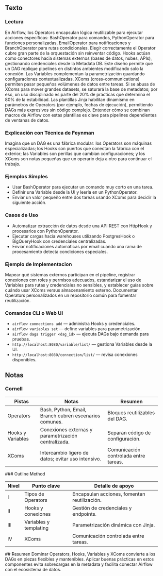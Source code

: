 ## Texto
### Lectura
En Airflow, los Operators encapsulan lógica reutilizable para ejecutar acciones específicas: BashOperator para comandos, PythonOperator para funciones personalizadas, EmailOperator para notificaciones y BranchOperator para rutas condicionales. Elegir correctamente el Operator cubre gran parte de la orquestación sin reinventar código.
Hooks actúan como conectores hacia sistemas externos (bases de datos, nubes, APIs), gestionando credenciales desde la Metadata DB. Este diseño permite que un DAG replique pipelines en distintos ambientes modificando solo la conexión. Las Variables complementan la parametrización guardando configuraciones contextualizadas.
XComs (cross-communications) permiten pasar pequeños volúmenes de datos entre tareas. Si se abusa de XComs para mover grandes datasets, se saturará la base de metadatos; por eso, un uso disciplinado es parte del 20% de prácticas que determina el 80% de la estabilidad.
Las plantillas Jinja habilitan dinamismo en parámetros de Operators (por ejemplo, fechas de ejecución), permitiendo DAGs más expresivos sin código complejo. Entender cómo se combinan macros de Airflow con estas plantillas es clave para pipelines dependientes de ventanas de datos.
### Explicación con Técnica de Feynman
Imagina que un DAG es una fábrica modular: los Operators son máquinas especializadas; los Hooks son puertos que conectan la fábrica con el exterior; las Variables son perillas que cambian configuraciones; y los XComs son notas pequeñas que un operario deja a otro para continuar el trabajo.
### Ejemplos Simples
- Usar BashOperator para ejecutar un comando muy corto en una tarea.
- Definir una Variable desde la UI y leerla en un PythonOperator.
- Enviar un valor pequeño entre dos tareas usando XComs para decidir la siguiente acción.
### Casos de Uso
- Automatizar extracción de datos desde una API REST con HttpHook y procesarlos con PythonOperator.
- Ejecutar cargas hacia warehouses utilizando PostgresHook o BigQueryHook con credenciales centralizadas.
- Enviar notificaciones automáticas por email cuando una rama de procesamiento detecta condiciones especiales.
### Ejemplo de Implementacion
Mapear qué sistemas externos participan en el pipeline, registrar conexiones con roles y permisos adecuados, estandarizar el uso de Variables para rutas y credenciales no sensibles, y establecer guías sobre cuándo usar XComs versus almacenamiento externo. Documentar Operators personalizados en un repositorio común para fomentar reutilización.
### Comandos CLI o Web UI
- `airflow connections add` — administra Hooks y credenciales.
- `airflow variables set` — define variables para parametrización.
- `airflow dags trigger <dag_id>` — ejecuta DAGs bajo demanda para pruebas.
- `http://localhost:8080/variable/list/` — gestiona Variables desde la UI.
- `http://localhost:8080/connection/list/` — revisa conexiones disponibles.
## Notas
### Cornell
<table>
  <thead>
    <tr><th>Pistas</th><th>Notas</th><th>Resumen</th></tr>
  </thead>
  <tbody>
    <tr><td>Operators</td><td>Bash, Python, Email, Branch cubren escenarios comunes.</td><td>Bloques reutilizables del DAG.</td></tr>
    <tr><td>Hooks y Variables</td><td>Conexiones externas y parametrización centralizada.</td><td>Separan código de configuración.</td></tr>
    <tr><td>XComs</td><td>Intercambio ligero de datos; evitar uso intensivo.</td><td>Comunicación controlada entre tareas.</td></tr>
  </tbody>
</table>
### Outline Method
<table>
  <thead>
    <tr><th>Nivel</th><th>Punto clave</th><th>Detalle de apoyo</th></tr>
  </thead>
  <tbody>
    <tr><td>I</td><td>Tipos de Operators</td><td>Encapsulan acciones, fomentan reutilización.</td></tr>
    <tr><td>II</td><td>Hooks y conexiones</td><td>Gestión de credenciales y endpoints.</td></tr>
    <tr><td>III</td><td>Variables y templating</td><td>Parametrización dinámica con Jinja.</td></tr>
    <tr><td>IV</td><td>XComs</td><td>Comunicación controlada entre tareas.</td></tr>
  </tbody>
</table>
## Resumen
Dominar Operators, Hooks, Variables y XComs convierte a los DAGs en piezas flexibles y mantenibles. Aplicar buenas prácticas en estos componentes evita sobrecargas en la metadata y facilita conectar Airflow con el ecosistema de datos.
